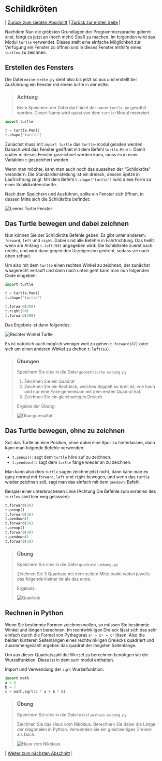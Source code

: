 # Schildkröten

| [Zurück zum siebten Abschnitt](07Wiederholungen.md) | [Zurück zur ersten Seite](README.md) |

Nachdem Nun die gröbsten Grundlagen der Programmiersprache gelernt sind, fängt es jetzt an (noch mehr) Spaß zu machen. Im folgenden wird das Modul `turtle` verwendet. Dieses stellt eine einfache Möglichkeit zur Verfügung ein Fenster zu öffnen und in dieses Fenster mithilfe eines `turtles` zu zeichnen.

## Erstellen des Fensters

Die Datei `meine-kröte.py` sieht also bis jetzt so aus und erstellt bei Ausführung ein Fenster mit einem turtle in der mitte.

> ### Achtung
> Beim Speichern der Datei darf nicht der name `turtle.py` gewählt werden. Dieser Name wird quasi von dem `turtle`-Modul reserviert.

```python
import turtle

t = turtle.Pen()
t.shape("turtle")
```

Zunächst muss mit `import turtle` das `turtle`-modul geladen werden. Danach wird das Fenster geöffnet mit dem Befehl `turtle.Pen()`.
Damit später in dieses Fenster gezeichnet werden kann, muss es in einer Variablen `t` gespeichert werden.

Wenn man möchte, kann man auch noch das aussehen der "Schildkröte" verändern. Die Standardeinstellung ist ein dreieck, dessen Spitze in Laufrichtung zeigt. Mit dem Befehl `t.shape("turtle")` wird diese Form zu einer Schildkrötensiluette.


Nach dem Speichern und Ausführen, sollte ein Fenster sich öffnen, in dessen Mitte sich die Schildkröte befindet:

![Leeres Turtle Fenster](img/leerturtle.png)

## Das Turtle bewegen und dabei zeichnen

Nun können Sie der Schildkröte Befehle geben. Es gibt unter anderem: `forward`, `left` und `right`. Dabei sind alle Befehle in Fahrtrichtung. Das heißt wenn am Anfang `t.left(90)` angegeben wird: Die Schildkröte zuerst nach rechts, und wird dann gegen den Urzeigersinn gedreht, sodass sie nach oben schaut.

Um also mit dem `turtle` einen rechten Winkel zu zeichnen, der zunächst waagerecht verläuft und dann nach unten geht kann man nun folgenden Code eingeben:

```python
import turtle

t = turtle.Pen()
t.shape("turtle")

t.forward(200)
t.right(90)
t.forward(200)
```
Das Ergebnis ist dann folgendes:

![Rechter Winkel Turtle](img/turtlerightangle.png)

Es ist natürlich auch möglich weniger weit zu gehen `t.forward(87)` oder sich um einen anderen Winkel zu drehen `t.left(63)`.

> ### Übungen
>
> Speichern Sie dies in die Datei `geometrische-uebung.py`
>
> 1. Zeichnen Sie ein Quadrat
> 1. Zeichnen Sie ein Rechteck, welches doppelt so breit ist, wie hoch und nur eine Ecke gemeinsam mit dem ersten Quadrat hat.
> 1. Zeichnen Sie ein gleichseitiges Dreieck
> 
> Ergebis der Übung:
> 
> ![Übungsresultat](img/turtleshapes.png)

## Das Turtle bewegen, ohne zu zeichnen

Soll das Turtle an eine Position, ohne dabei eine Spur zu hinterlassen, dann kann man folgende Befehle verwenden:

 * `t.penup()`: sagt dem `turtle` höre auf zu zeichnen.
 * `t.pendown()`: sagt dem `turtle` fange wieder an zu zeichnen.

Man kann also dem `turtle` sagen zeichne jetzt nicht, dann kann man es ganz normal mit `forward`, `left` und `right` bewegen, und wenn das `turtle` wieder zeichnen soll, sagt man das einfach mit dem `pendown`-Befehl.

Beispiel einer unterbrochenen Linie (Achtung Die Befehle zum erstellen des `turtles` sind hier weg gelassen):

```python
t.forward(30)
t.penup()
t.forward(30)
t.pendown()
t.forward(30)
t.penup()
t.forward(30)
t.pendown()
t.forward(30)
```

> ### Übung
> 
> Speichern Sie dies in die Datei `quadrate-uebung.py`
>
> Zeichnen Sie 3 Quadrate mit dem selben Mittelpunkt wobei jeweils das folgende kleiner ist als das erste.
> 
> Ergebnis:
> 
> ![Quadrate](img/turtlequadrate.png)

## Rechnen in Python

Wenn Sie bestimmte Formen zeichnen wollen, so müssen Sie bestimmte Winkel und längen berechnen. Im rechtwinkligen Dreieck lässt sich das sehr einfach durch die Formel von Pythagoras `a² + b² = c²` lösen. Also die beiden kürzeren Seitenlängen eines rechtwinkligen Dreiecks quadriert und zusammengezählt ergeben das quadrat der längsten Seitenlänge.

Um aus dieser Quadratszahl die Wurzel zu berechnen benötigen sie die Wurzelfunktion. Diese ist in dem `math` modul enthalten.

Import und Verwendung der `sqrt` Wurzelfunktion:

```python
import math
a = 5
b = 7
c = math.sqrt(a * a + b * b)
```

> ### Übung
>
> Speichern Sie dies in die Datei `nikolaushaus-uebung.py`
> 
> Zeichnen Sie das Haus vom Nikolaus. Berechnen Sie dabei die Länge der diagonalen in Python. Verwenden Sie ein gleichseitiges Dreieck als Dach.
> 
> ![Haus vom Nikolaus](img/nikolaushaus.png)

| [Weiter zum nächsten Abschnitt](09Sterne.md) |
